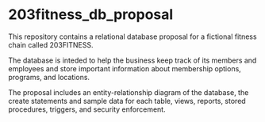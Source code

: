 # 203fitness_db_proposal
This repository contains a relational database proposal for a fictional fitness chain called 203FITNESS.

The database is inteded to help the business keep track of its members and employees and store important information about membership options, programs, and locations.

The proposal includes an entity-relationship diagram of the database, the create statements and sample data for each table, views, reports, stored procedures, triggers, and security enforcement.
